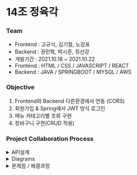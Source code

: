 # 14조 정육각

### Team
+ Frontend : 고규식, 김기철, 노강표
+ Backend : 권민혁, 박시준, 최선강
+ 개발기간 : 2021.10.18 ~ 2021.10.22
+ Frontend : HTML / CSS / JAVASCRIPT / REACT
+ Backend : JAVA / SPRINGBOOT / MYSQL / AWS

### Objective
1. Frontend와 Backend 다른환경에서 연동 (CORS)
2. 회원가입 & Spring에서 JWT 방식 로그인
3. 메뉴 카테고리별 조회 구현
4. 장바구니 구현(CRUD 적용)

### Project Collaboration Process
<details markdown = "1">
<summary>
API설계
</summary>

[NOTION](https://www.notion.so/f2d135f6a3a041c2927b8819cb6aff9d) 

 <div style="width:700px; margin: auto" >

### 
|URL　　　　　|Method|설명|
|---|---|---|
|/|GET|메인 리스트|
|/api/login|POST|로그인|
|/api/signup|POST|회원가입|
|/user/kakao/callback|GET|카카오 로그인|
|/api/login/check|POST|로그인 체크|
|/api/list?category={category}|GET|쇼핑하기 리스트|
|/api/detail?productId={productId}|GET|상품 단건 조회|
|/api/cart|GET|장바구니 조회|
|/api/cart|POST|장바구니 추가|
|/api/cart|PUT|장바구니 수량 변경|
|/api/cart|DELETE|장바구니 상품 삭제|

 </div></details>

<details markdown = "1">
<summary>
Diagrams
</summary>
<img src= "https://user-images.githubusercontent.com/42162127/138402585-76a4add3-c741-44a5-8dd0-aa004123fac4.PNG">
 </div></details>

<details markdown = "1">
<summary>
문제점 / 해결과정
</summary>

## ERROR_CONNECTION_REFUSED
+ Spring의 port와 aws의 port가 상이하여 나는 에러였다. Spring port를 8090으로 변경하여 배포 후 서버에서 실행, 웹사이트에서 테스트를 하면 ERROR_CONNECTION_REFUSED 오류가 나타났다.
  aws에서는 포트를 80, 8080, 3306의 포트만 오픈해서 port 불일치 때문이었다. Spring에서 8090 port 설정을 주석처리 후 재 빌드하고 서버에 배포하니 정상으로 동작하였다.
  다음부터는 빌드하기 전 Spring 설정이 제대로 되어있는지 확인 후 빌드를 해야겠습니다.


## api설계 변경 협의
+ 프로젝트 진행중 생각했던 api설계보다 필요한 데이터들이 테스트 과정에서 추가되어 변경사항이 생각보다 잦았습니다. 프론트엔드 개발자와 대화도 많이 필요한거 같고, api설계를 하는데 있어
  많은 경험도 필요하다는 생각을 가졌습니다. 


## TeamWork
+ 하나의 사이트를 클론코딩하며 실제 운영되는 사이트의 디테일한 부분까지 보며 어떻게 프로세스가 흐르는지 생각하는 과정이었습니다. 평소 단순하게 생각하던 장바구니 추가만 하더라도 많은 생각을 가지고 코딩을 하며, 디비테이블의 구조나 객체의 동작 하나하나 생각하는 과정을 체감할 수 있었습니다. 백엔드가 단순히 데이터만 관리하여 프론트엔드에 넘기는게 아니라 큰 구조를 보고 같이 생각하며 프론트엔드 분들과 같이 개발하며 하나의 팀으로 발전할 수 있는 경험을 가졌습니다.

</details>
